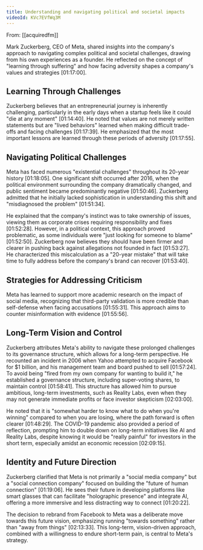 ```yaml
---
title: Understanding and navigating political and societal impacts
videoId: KVc7EVfWq3M
---
```


From: [[acquiredfm]] <br/> 

Mark Zuckerberg, CEO of Meta, shared insights into the company's approach to navigating complex political and societal challenges, drawing from his own experiences as a founder. He reflected on the concept of "learning through suffering" and how facing adversity shapes a company's values and strategies <a class="yt-timestamp" data-t="01:17:00">[01:17:00]</a>.

## Learning Through Challenges
Zuckerberg believes that an entrepreneurial journey is inherently challenging, particularly in the early days when a startup feels like it could "die at any moment" <a class="yt-timestamp" data-t="01:14:40">[01:14:40]</a>. He noted that values are not merely written statements but are "lived behaviors" learned when making difficult trade-offs and facing challenges <a class="yt-timestamp" data-t="01:17:39">[01:17:39]</a>. He emphasized that the most important lessons are learned through these periods of adversity <a class="yt-timestamp" data-t="01:17:55">[01:17:55]</a>.

## Navigating Political Challenges
Meta has faced numerous "existential challenges" throughout its 20-year history <a class="yt-timestamp" data-t="01:18:05">[01:18:05]</a>. One significant shift occurred after 2016, when the political environment surrounding the company dramatically changed, and public sentiment became predominantly negative <a class="yt-timestamp" data-t="01:50:46">[01:50:46]</a>. Zuckerberg admitted that he initially lacked sophistication in understanding this shift and "misdiagnosed the problem" <a class="yt-timestamp" data-t="01:51:34">[01:51:34]</a>.

He explained that the company's instinct was to take ownership of issues, viewing them as corporate crises requiring responsibility and fixes <a class="yt-timestamp" data-t="01:52:28">[01:52:28]</a>. However, in a political context, this approach proved problematic, as some individuals were "just looking for someone to blame" <a class="yt-timestamp" data-t="01:52:50">[01:52:50]</a>. Zuckerberg now believes they should have been firmer and clearer in pushing back against allegations not founded in fact <a class="yt-timestamp" data-t="01:53:27">[01:53:27]</a>. He characterized this miscalculation as a "20-year mistake" that will take time to fully address before the company's brand can recover <a class="yt-timestamp" data-t="01:53:40">[01:53:40]</a>.

## Strategies for Addressing Criticism
Meta has learned to support more academic research on the impact of social media, recognizing that third-party validation is more credible than self-defense when facing accusations <a class="yt-timestamp" data-t="01:55:31">[01:55:31]</a>. This approach aims to counter misinformation with evidence <a class="yt-timestamp" data-t="01:55:56">[01:55:56]</a>.

## Long-Term Vision and Control
Zuckerberg attributes Meta's ability to navigate these prolonged challenges to its governance structure, which allows for a long-term perspective. He recounted an incident in 2006 when Yahoo attempted to acquire Facebook for $1 billion, and his management team and board pushed to sell <a class="yt-timestamp" data-t="01:57:24">[01:57:24]</a>. To avoid being "fired from my own company for wanting to build it," he established a governance structure, including super-voting shares, to maintain control <a class="yt-timestamp" data-t="01:58:41">[01:58:41]</a>. This structure has allowed him to pursue ambitious, long-term investments, such as Reality Labs, even when they may not generate immediate profits or face investor skepticism <a class="yt-timestamp" data-t="02:03:00">[02:03:00]</a>.

He noted that it is "somewhat harder to know what to do when you're winning" compared to when you are losing, where the path forward is often clearer <a class="yt-timestamp" data-t="01:48:29">[01:48:29]</a>. The COVID-19 pandemic also provided a period of reflection, prompting him to double down on long-term initiatives like AI and Reality Labs, despite knowing it would be "really painful" for investors in the short term, especially amidst an economic recession <a class="yt-timestamp" data-t="02:09:15">[02:09:15]</a>.

## Identity and Future Direction
Zuckerberg clarified that Meta is not primarily a "social media company" but a "social connection company" focused on building the "future of human connection" <a class="yt-timestamp" data-t="01:19:06">[01:19:06]</a>. He sees their future in developing platforms like smart glasses that can facilitate "holographic presence" and integrate AI, offering a more immersive and less distracting way to connect <a class="yt-timestamp" data-t="01:20:22">[01:20:22]</a>.

The decision to rebrand from Facebook to Meta was a deliberate move towards this future vision, emphasizing running "towards something" rather than "away from things" <a class="yt-timestamp" data-t="02:13:33">[02:13:33]</a>. This long-term, vision-driven approach, combined with a willingness to endure short-term pain, is central to Meta's strategy.